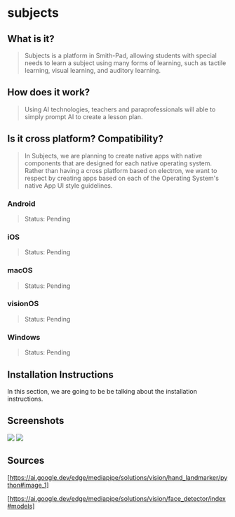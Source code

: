 # subjects

## What is it?
 
> Subjects is a platform in Smith-Pad, allowing students with special needs 
> to learn a subject using many forms of learning, such as tactile learning,
> visual learning, and auditory learning.


## How does it work?
> Using AI technologies, teachers and paraprofessionals will able to simply
> prompt AI to create a lesson plan. 


## Is it cross platform? Compatibility?

> In Subjects, we are planning to create native apps with native components
> that are designed for each native operating system. Rather than having 
> a cross platform based on electron, we want to respect by creating apps
> based on each of the Operating System's native App UI style guidelines. 


### Android
> Status: Pending

### iOS
> Status: Pending

### macOS
> Status: Pending

### visionOS
> Status: Pending

### Windows
> Status: Pending



## Installation Instructions

In this section, we are going to be be talking about the installation instructions.


## Screenshots

<img src="./Screenshot 2025-01-23 at 5.07.09 PM.png">
<img src="./Screenshot 2025-01-23 at 5.06.12 PM.png">

## Sources

[https://ai.google.dev/edge/mediapipe/solutions/vision/hand_landmarker/python#image_1]

[https://ai.google.dev/edge/mediapipe/solutions/vision/face_detector/index#models]
